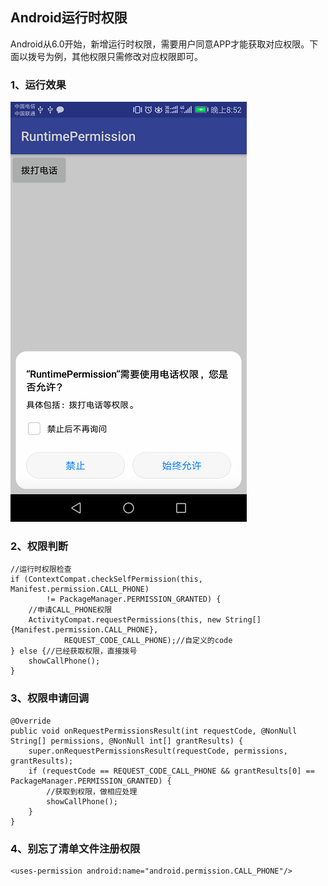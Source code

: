 ## Android运行时权限

Android从6.0开始，新增运行时权限，需要用户同意APP才能获取对应权限。下面以拨号为例，其他权限只需修改对应权限即可。



### 1、运行效果

![](screenshot.png)


### 2、权限判断

	//运行时权限检查
	if (ContextCompat.checkSelfPermission(this, Manifest.permission.CALL_PHONE)
	        != PackageManager.PERMISSION_GRANTED) {
	    //申请CALL_PHONE权限
	    ActivityCompat.requestPermissions(this, new String[]{Manifest.permission.CALL_PHONE},
	            REQUEST_CODE_CALL_PHONE);//自定义的code
	} else {//已经获取权限，直接拨号
	    showCallPhone();
	}

### 3、权限申请回调


 	@Override
    public void onRequestPermissionsResult(int requestCode, @NonNull String[] permissions, @NonNull int[] grantResults) {
        super.onRequestPermissionsResult(requestCode, permissions, grantResults);
        if (requestCode == REQUEST_CODE_CALL_PHONE && grantResults[0] == PackageManager.PERMISSION_GRANTED) {
            //获取到权限，做相应处理
            showCallPhone();
        }
    }

### 4、别忘了清单文件注册权限

	<uses-permission android:name="android.permission.CALL_PHONE"/>